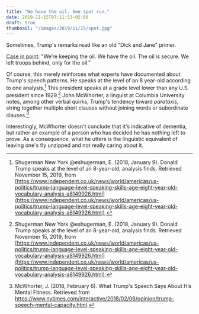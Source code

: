 ```yaml
---
title: "We have the oil. See spot run."
date: 2019-11-15T07:11:53-05:00
draft: true
thumbnail: "/images/2019/11/15/spot.jpg"
---
```

Sometimes, Trump's remarks read like an old "Dick and Jane" primer.

[Case in point](https://www.whitehouse.gov/briefings-statements/remarks-president-trump-president-erdogan-turkey-bilateral-meeting-2/): "We’re keeping the oil.  We have the oil.  The oil is secure.  We left troops behind, only for the oil."

Of course, this merely reinforces what experts have documented about Trump's speech patterns. He speaks at the level of an 8 year-old according to one analysis.[^1] This president speaks at a grade level lower than any U.S. president since 1929.[^1] John McWhorter, a linguist at Columbia University notes, among other verbal quirks, Trump's tendency toward _parataxis_, string together multiple short clauses without joining words or subordinate clauses.[^2].

Interestingly, McWhorter doesn't conclude that it's indicative of dementia, but rather an example of a person who has decided he has nothing left to prove. As a consequence, what he utters is the linguistic equivalent of leaving one's fly unzipped and not really caring about it.

[^1]: Shugerman New York @eshugerman, E. (2018, January 9). Donald Trump speaks at the level of an 8-year-old, analysis finds. Retrieved November 15, 2019, from [https://www.independent.co.uk/news/world/americas/us-politics/trump-language-level-speaking-skills-age-eight-year-old-vocabulary-analysis-a8149926.html](https://www.independent.co.uk/news/world/americas/us-politics/trump-language-level-speaking-skills-age-eight-year-old-vocabulary-analysis-a8149926.html).
[^2]:McWhorter, J. (2018, February 6). What Trump's Speech Says About His Mental Fitness. Retrieved from https://www.nytimes.com/interactive/2018/02/06/opinion/trump-speech-mental-capacity.html.